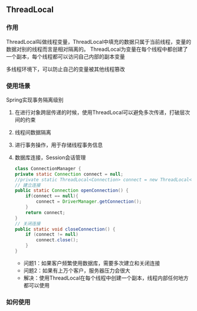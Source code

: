## ThreadLocal

### 作用

ThreadLocal叫做线程变量，ThreadLocal中填充的数据只属于当前线程，变量的数据对别的线程而言是相对隔离的。
ThreadLocal为变量在每个线程中都创建了一个副本，每个线程都可以访问自己内部的副本变量

多线程环境下，可以防止自己的变量被其他线程篡改

### 使用场景

Spring实现事务隔离级别

1. 在进行对象跨层传递的时候，使用ThreadLocal可以避免多次传递，打破层次间的约束

2. 线程间数据隔离

3. 进行事务操作，用于存储线程事务信息

4. 数据库连接，Session会话管理

    ```java
    class ConnectionManager {
    private static Connection connect = null;
    //private static ThreadLocal<Connection> connect = new ThreadLocal<>();
    // 建立连接
    public static Connection openConnection() {
        if(connect == null){
            connect = DriverManager.getConnection();
        }
        return connect;
    }
    // 关闭连接
    public static void closeConnection() {
        if (connect != null)
            connect.close();
        }
    }
    ```

    * 问题1：如果客户频繁使用数据库，需要多次建立和关闭连接
    * 问题2：如果有上万个客户，服务器压力会很大
    * 解决：使用ThreadLocal在每个线程中创建一个副本，线程内部任何地方都可以使用

### 如何使用

